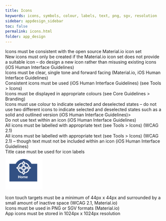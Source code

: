 ```yaml
---
title: Icons 
keywords: icons, symbols, colour, labels, text, png, sgv, resolution
sidebar: appdesign_sidebar
toc: false
permalink: icons.html
folder: app_design 
---
```


Icons must be consistent with the open source Material.io icon set  
New icons must only be created if the Material.io icon set does not provide a suitable icon – do design a new icon rather than misusing existing icons (iOS Human Interface Guidelines)  
Icons must be clear, single tone and forward facing (Material.io, iOS Human Interface Guidelines)  
Consistent icons must be used (iOS Human Interface Guidelines) (see Tools > Icons)  
Icons must be displayed in appropriate colours (see Core Guidelines > Branding)  
Icons must use colour to indicate selected and deselected states – do not use two different icons to indicate selected and deselected states such as a solid and outlined version (iOS Human Interface Guidelines)>  
Do not use text within an icon (iOS Human Interface Guidelines)  
All icons must be labelled with appropriate text (see Tools > Icons) (WCAG 2.1)  
All icons must be labelled with appropriate text (see Tools > Icons) (WCAG 2.1) – though text must not be included within an icon (iOS Human Interface Guidelines)  
Title case must be used for icon labels  
<img src="/images/examples/design-standards-icons-home-example.png" style="max-width: 120px;">

Icon touch targets must be a minimum of 44px x 44px and surrounded by a small amount of inactive space (WCAG 2.1, Material.io)  
Icons must be used in PNG or SGV formats (Material.io)  
App icons must be stored in 1024px x 1024px resolution  